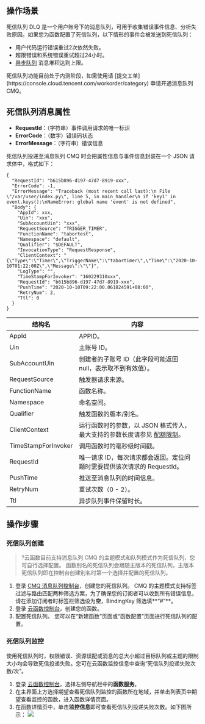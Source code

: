 ## 操作场景
死信队列 DLQ 是一个用户账号下的消息队列，可用于收集错误事件信息、分析失败原因。如果您为函数配置了死信队列，以下情形的事件会被发送到死信队列：
- 用户代码运行错误重试2次依然失败。
- 超限错误和系统错误重试超过24小时。
- [异步队列](https://cloud.tencent.com/document/product/583/9694#asynchronous) 消息堆积达到上限。


<dx-alert infotype="explain" title="">
死信队列功能目前处于内测阶段，如需使用请 [提交工单](https://console.cloud.tencent.com/workorder/category) 申请开通消息队列 CMQ。
</dx-alert>


## 死信队列消息属性
- **RequestId**：（字符串）事件调用请求的唯一标识
- **ErrorCode**：（数字）错误码状态
- **ErrorMessage**：（字符串）错误信息

死信队列投递至消息队列 CMQ 时会把属性信息与事件信息封装在一个 JSON 请求体中，格式如下：
```
{
  "RequestId": "b615b896-d197-47d7-8919-xxx",
  "ErrorCode": -1,
  "ErrorMessage": "Traceback (most recent call last):\n File \"/var/user/index.py\", line 5, in main_handler\n if 'key1' in event.keys():\nNameError: global name 'event' is not defined",
  "Body": {
    "AppId": xxx,
    "Uin": "xxx",
    "SubAccountUin": "xxx",
    "RequestSource": "TRIGGER_TIMER",
    "FunctionName": "tabortest",
    "Namespace": "default",
    "Qualifier": "$DEFAULT",
    "InvocationType": "RequestResponse",
    "ClientContext": "{\"Type\":\"Timer\",\"TriggerName\":\"tabortimer\",\"Time\":\"2020-10-10T01:22:00Z\",\"Message\":\"\"}",
    "LogType": "",
    "TimeStampForInvoker": "160229310xxx",
    "RequestId": "b615b896-d197-47d7-8919-xxx",
    "PushTime": "2020-10-10T09:22:00.061824591+08:00",
    "RetryNum": 2,
    "Ttl": 0
  }
}
```


| 结构名 | 内容 | 
|---------|---------|
| AppId | APPID。	 | 
| Uin | 主账号 ID。	| 
| SubAccountUin | 创建者的子账号 ID（此字段可能返回 null，表示取不到有效值）。	 | 
| RequestSource | 触发器请求来源。    | 
| FunctionName | 函数名称。   | 
| Namespace | 命名空间。   | 
| Qualifier | 触发函数的版本/别名。   | 
| ClientContext | 运行函数时的参数，以 JSON 格式传入，最大支持的参数长度请参见 [配额限制](https://cloud.tencent.com/document/product/583/11637#.E9.85.8D.E9.A2.9D.E9.99.90.E5.88.B6)。   | 
| TimeStampForInvoker | 调用函数时的毫秒级时间戳。   | 
| RequestId | 唯一请求 ID，每次请求都会返回。定位问题时需要提供该次请求的 RequestId。   | 
| PushTime | 推送至消息队列的时间信息。   | 
| RetryNum | 重试次数（0 - 2）。   | 
| Ttl |异步队列事件保留时长。|

## 操作步骤
### 死信队列创建
>?云函数目前支持消息队列 CMQ 的主题模式和队列模式作为死信队列，您可自行选择配置。
>函数别名的死信队列会跟随主版本的死信队列，主版本死信队列即在控制台创建别名时第一个选择并配置的死信队列。
>
1. 登录 [CMQ 消息队列控制台](https://console.cloud.tencent.com/cmq/index?rid=1)，创建您的死信队列。
CMQ 的主题模式支持标签过滤与路由匹配两种筛选方案，为了确保您的订阅者可以收到所有错误信息，请在添加订阅者时标签栏筛选设为**空**，BindingKey 筛选填**“#”**。
2. 登录 [云函数控制台](https://console.cloud.tencent.com/scf/list?rid=1&ns=default)，创建您的函数。
3. 配置死信队列。
 您可以在“新建函数”页面或“函数配置”页面进行死信队列的配置。

 
### 死信队列监控
 
使用死信队列时，权限错误、资源误配或消息的总大小超过目标队列或主题的限制大小均会导致死信投递失败。您可在云函数监控信息中查询“死信队列投递失败次数/次”。
1. 登录 [云函数控制台](https://console.cloud.tencent.com/scf/index?rid=1)，选择左侧导航栏中的**函数服务**。
2. 在主界面上方选择期望查看死信队列监控的函数所在地域，并单击列表页中期望查看监控的函数，进入函数详情页面。
3. 在函数详情页中，单击**监控信息**即可查看死信队列投递失败次数。如下图所示： 
![](https://main.qcloudimg.com/raw/d86064c68fbc069603cb388545ca71ed.png)

